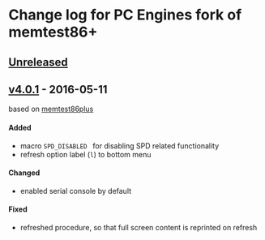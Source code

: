 Change log for PC Engines fork of memtest86+
============================================

## [Unreleased]
## [v4.0.1] - 2016-05-11
based on [memtest86plus](https://review.coreboot.org/cgit/memtest86plus.git?)

#### Added
- macro `SPD_DISABLED ` for disabling SPD related functionality
- refresh option label (`l`) to bottom menu

#### Changed
- enabled serial console by default

#### Fixed
- refreshed procedure, so that full screen content is reprinted on refresh

[Unreleased]: https://github.com/pcengines/memtest86plus/compare/v4.0.1...HEAD
[v4.0.1]: https://github.com/pcengines/memtest86plus/compare/620a64eb50400d315ef411357936e4824a0ac592...v4.0.1
